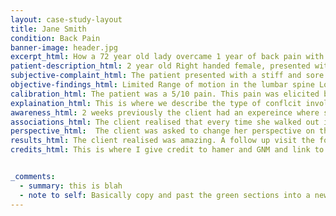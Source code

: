 ```yaml
---
layout: case-study-layout
title: Jane Smith
condition: Back Pain
banner-image: header.jpg
excerpt_html: How a 72 year old lady overcame 1 year of back pain with GNM.
patient-description_html: 2 year old Right handed female, presented with shoulder pain 1 year in duration.Lorem ipsum dolor sit amet, consectetur adipisicing elit, sed do eiusmod tempor incididunt ut labore et dolore magna aliqua.
subjective-complaint_html: The patient presented with a stiff and sore low back. 1 year in duration. She described the following.
objective-findings_html: Limited Range of motion in the lumbar spine Lorem ipsum dolor sit amet, consectetur adipisicing elit.
calibration_html: The patient was a 5/10 pain. This pain was elicited by flexing forward from the hip.
explaination_html: This is where we describe the type of conflcit involved with this particular condition; including what muscels it is acting on etc. Multiple areas in here. a link to the learninggnm site.
awareness_html: 2 weeks previously the client had an expereince where she watched her grandaughter fall off the swing (her DHS) she immediately felt bad and fely like it was her fault.
associations_html: The client realised that every time she walked out into the garden where the swing set is her pain returned. She was asked to make the connection between her symptims and the trigger.
perspective_html:  The client was asked to change her perspective on the whole situation. Lorem ipsum dolor sit amet.  
results_html: The client realised was amazing. A follow up visit the following week showed how she no longer was havong any issues.
credits_html: This is where I give credit to hamer and GNM and link to the website.


_comments:
  - summary: this is blah
  - note to self: Basically copy and past the green sections into a new .md file for each new case study and fill in the blanks.
---
```

